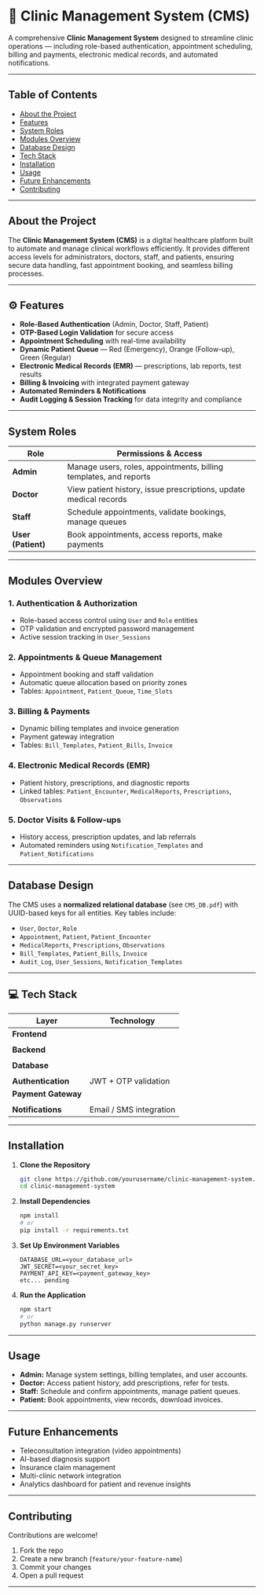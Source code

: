 # 🏥 Clinic Management System (CMS)

A comprehensive **Clinic Management System** designed to streamline clinic operations — including role-based authentication, appointment scheduling, billing and payments, electronic medical records, and automated notifications.

---

##  Table of Contents

* [About the Project](#about-the-project)
* [Features](#features)
* [System Roles](#system-roles)
* [Modules Overview](#modules-overview)
* [Database Design](#database-design)
* [Tech Stack](#tech-stack)
* [Installation](#installation)
* [Usage](#usage)
* [Future Enhancements](#future-enhancements)
* [Contributing](#contributing)

---

##  About the Project

The **Clinic Management System (CMS)** is a digital healthcare platform built to automate and manage clinical workflows efficiently.
It provides different access levels for administrators, doctors, staff, and patients, ensuring secure data handling, fast appointment booking, and seamless billing processes.

---

## ⚙️ Features

* **Role-Based Authentication** (Admin, Doctor, Staff, Patient)
* **OTP-Based Login Validation** for secure access
* **Appointment Scheduling** with real-time availability
* **Dynamic Patient Queue** — Red (Emergency), Orange (Follow-up), Green (Regular)
* **Electronic Medical Records (EMR)** — prescriptions, lab reports, test results
* **Billing & Invoicing** with integrated payment gateway
* **Automated Reminders & Notifications**
* **Audit Logging & Session Tracking** for data integrity and compliance

---

##  System Roles

| Role               | Permissions & Access                                              |
| ------------------ | ----------------------------------------------------------------- |
| **Admin**          | Manage users, roles, appointments, billing templates, and reports |
| **Doctor**         | View patient history, issue prescriptions, update medical records |
| **Staff**          | Schedule appointments, validate bookings, manage queues           |
| **User (Patient)** | Book appointments, access reports, make payments                  |

---

##  Modules Overview

### 1. Authentication & Authorization

* Role-based access control using `User` and `Role` entities
* OTP validation and encrypted password management
* Active session tracking in `User_Sessions`

### 2. Appointments & Queue Management

* Appointment booking and staff validation
* Automatic queue allocation based on priority zones
* Tables: `Appointment`, `Patient_Queue`, `Time_Slots`

### 3. Billing & Payments

* Dynamic billing templates and invoice generation
* Payment gateway integration
* Tables: `Bill_Templates`, `Patient_Bills`, `Invoice`

### 4. Electronic Medical Records (EMR)

* Patient history, prescriptions, and diagnostic reports
* Linked tables: `Patient_Encounter`, `MedicalReports`, `Prescriptions`, `Observations`

### 5. Doctor Visits & Follow-ups

* History access, prescription updates, and lab referrals
* Automated reminders using `Notification_Templates` and `Patient_Notifications`

---

##  Database Design

The CMS uses a **normalized relational database** (see `CMS_DB.pdf`) with UUID-based keys for all entities.
Key tables include:

* `User`, `Doctor`, `Role`
* `Appointment`, `Patient`, `Patient_Encounter`
* `MedicalReports`, `Prescriptions`, `Observations`
* `Bill_Templates`, `Patient_Bills`, `Invoice`
* `Audit_Log`, `User_Sessions`, `Notification_Templates`

---

## 💻 Tech Stack

| Layer               | Technology              |
| ------------------- | ----------------------- |
| **Frontend**        |                         |
|                     |                         |
| **Backend**         |                         |
|                     |                         |
| **Database**        |                         |
|                     |                         |
| **Authentication**  | JWT + OTP validation    |
| **Payment Gateway** |                         |
|                     |                         |
| **Notifications**   | Email / SMS integration |

---

##  Installation

1. **Clone the Repository**

   ```bash
   git clone https://github.com/yourusername/clinic-management-system.git
   cd clinic-management-system
   ```

2. **Install Dependencies**

   ```bash
   npm install
   # or
   pip install -r requirements.txt
   ```

3. **Set Up Environment Variables**

   ```
   DATABASE_URL=<your_database_url>
   JWT_SECRET=<your_secret_key>
   PAYMENT_API_KEY=<payment_gateway_key>
   etc... pending
   ```

4. **Run the Application**

   ```bash
   npm start
   # or
   python manage.py runserver
   ```

---

##  Usage

* **Admin:** Manage system settings, billing templates, and user accounts.
* **Doctor:** Access patient history, add prescriptions, refer for tests.
* **Staff:** Schedule and confirm appointments, manage patient queues.
* **Patient:** Book appointments, view records, download invoices.

---

##  Future Enhancements

* Teleconsultation integration (video appointments)
* AI-based diagnosis support
* Insurance claim management
* Multi-clinic network integration
* Analytics dashboard for patient and revenue insights

---

##  Contributing

Contributions are welcome!

1. Fork the repo
2. Create a new branch (`feature/your-feature-name`)
3. Commit your changes
4. Open a pull request

---




